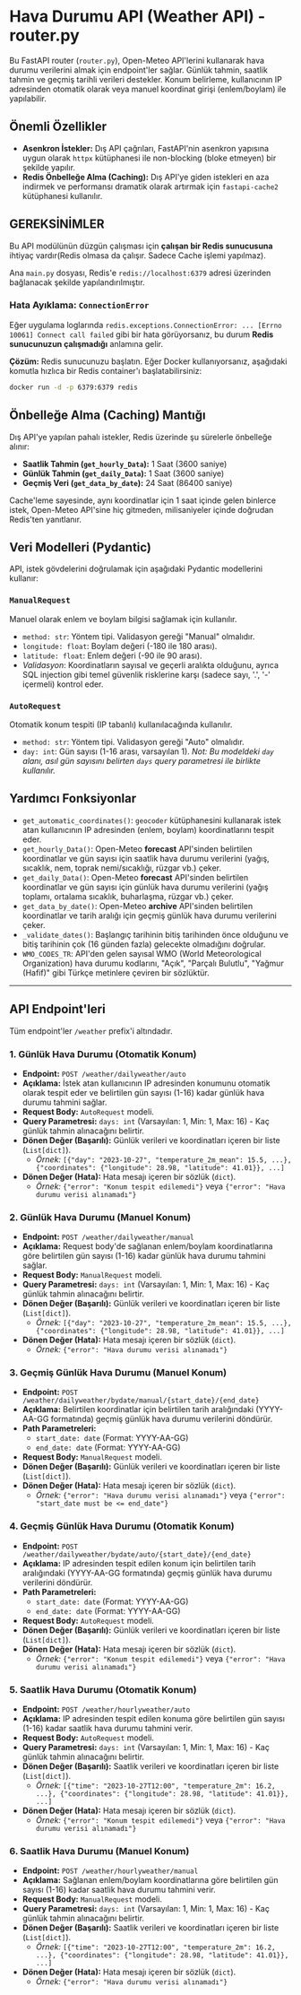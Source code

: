 # Hava Durumu API (Weather API) - router.py

Bu FastAPI router (`router.py`), Open-Meteo API'lerini kullanarak hava durumu verilerini almak için endpoint'ler sağlar. Günlük tahmin, saatlik tahmin ve geçmiş tarihli verileri destekler. Konum belirleme, kullanıcının IP adresinden otomatik olarak veya manuel koordinat girişi (enlem/boylam) ile yapılabilir.


## Önemli Özellikler

- **Asenkron İstekler:** Dış API çağrıları, FastAPI'nin asenkron yapısına uygun olarak `httpx` kütüphanesi ile non-blocking (bloke etmeyen) bir şekilde yapılır.
- **Redis Önbelleğe Alma (Caching):** Dış API'ye giden istekleri en aza indirmek ve performansı dramatik olarak artırmak için `fastapi-cache2` kütüphanesi kullanılır.

## GEREKSİNİMLER

Bu API modülünün düzgün çalışması için **çalışan bir Redis sunucusuna** ihtiyaç vardır(Redis olmasa da çalışır. Sadece Cache işlemi yapılmaz).

Ana `main.py` dosyası, Redis'e `redis://localhost:6379` adresi üzerinden bağlanacak şekilde yapılandırılmıştır.

### Hata Ayıklama: `ConnectionError`
Eğer uygulama loglarında `redis.exceptions.ConnectionError: ... [Errno 10061] Connect call failed` gibi bir hata görüyorsanız, bu durum **Redis sunucunuzun çalışmadığı** anlamına gelir.

**Çözüm:** Redis sunucunuzu başlatın. Eğer Docker kullanıyorsanız, aşağıdaki komutla hızlıca bir Redis container'ı başlatabilirsiniz:
```bash
docker run -d -p 6379:6379 redis
```

## Önbelleğe Alma (Caching) Mantığı

Dış API'ye yapılan pahalı istekler, Redis üzerinde şu sürelerle önbelleğe alınır:

- **Saatlik Tahmin (`get_hourly_Data`):** 1 Saat (3600 saniye)
- **Günlük Tahmin (`get_daily_Data`):** 1 Saat (3600 saniye)
- **Geçmiş Veri (`get_data_by_date`):** 24 Saat (86400 saniye)

Cache'leme sayesinde, aynı koordinatlar için 1 saat içinde gelen binlerce istek, Open-Meteo API'sine hiç gitmeden, milisaniyeler içinde doğrudan Redis'ten yanıtlanır.



## Veri Modelleri (Pydantic)

API, istek gövdelerini doğrulamak için aşağıdaki Pydantic modellerini kullanır:

### `ManualRequest`

Manuel olarak enlem ve boylam bilgisi sağlamak için kullanılır.

* `method: str`: Yöntem tipi. Validasyon gereği "Manual" olmalıdır.
* `longitude: float`: Boylam değeri (-180 ile 180 arası).
* `latitude: float`: Enlem değeri (-90 ile 90 arası).
* *Validasyon*: Koordinatların sayısal ve geçerli aralıkta olduğunu, ayrıca SQL injection gibi temel güvenlik risklerine karşı (sadece sayı, '.', '-' içermeli) kontrol eder.

### `AutoRequest`

Otomatik konum tespiti (IP tabanlı) kullanılacağında kullanılır.

* `method: str`: Yöntem tipi. Validasyon gereği "Auto" olmalıdır.
* `day: int`: Gün sayısı (1-16 arası, varsayılan 1). *Not: Bu modeldeki `day` alanı, asıl gün sayısını belirten `days` query parametresi ile birlikte kullanılır.*

## Yardımcı Fonksiyonlar

* `get_automatic_coordinates()`: `geocoder` kütüphanesini kullanarak istek atan kullanıcının IP adresinden (enlem, boylam) koordinatlarını tespit eder.
* `get_hourly_Data()`: Open-Meteo **forecast** API'sinden belirtilen koordinatlar ve gün sayısı için saatlik hava durumu verilerini (yağış, sıcaklık, nem, toprak nemi/sıcaklığı, rüzgar vb.) çeker.
* `get_daily_Data()`: Open-Meteo **forecast** API'sinden belirtilen koordinatlar ve gün sayısı için günlük hava durumu verilerini (yağış toplamı, ortalama sıcaklık, buharlaşma, rüzgar vb.) çeker.
* `get_data_by_date()`: Open-Meteo **archive** API'sinden belirtilen koordinatlar ve tarih aralığı için geçmiş günlük hava durumu verilerini çeker.
* `_validate_dates()`: Başlangıç tarihinin bitiş tarihinden önce olduğunu ve bitiş tarihinin çok (16 günden fazla) gelecekte olmadığını doğrular.
* `WMO_CODES_TR`: API'den gelen sayısal WMO (World Meteorological Organization) hava durumu kodlarını, "Açık", "Parçalı Bulutlu", "Yağmur (Hafif)" gibi Türkçe metinlere çeviren bir sözlüktür.

---

## API Endpoint'leri

Tüm endpoint'ler `/weather` prefix'i altındadır.

### 1. Günlük Hava Durumu (Otomatik Konum)

* **Endpoint:** `POST /weather/dailyweather/auto`
* **Açıklama:** İstek atan kullanıcının IP adresinden konumunu otomatik olarak tespit eder ve belirtilen gün sayısı (1-16) kadar günlük hava durumu tahmini sağlar.
* **Request Body:** `AutoRequest` modeli.
* **Query Parametresi:** `days: int` (Varsayılan: 1, Min: 1, Max: 16) - Kaç günlük tahmin alınacağını belirtir.
* **Dönen Değer (Başarılı):** Günlük verileri ve koordinatları içeren bir liste (`List[dict]`).
    * *Örnek:* `[{"day": "2023-10-27", "temperature_2m_mean": 15.5, ...}, {"coordinates": {"longitude": 28.98, "latitude": 41.01}}, ...]`
* **Dönen Değer (Hata):** Hata mesajı içeren bir sözlük (`dict`).
    * *Örnek:* `{"error": "Konum tespit edilemedi"}` veya `{"error": "Hava durumu verisi alınamadı"}`

### 2. Günlük Hava Durumu (Manuel Konum)

* **Endpoint:** `POST /weather/dailyweather/manual`
* **Açıklama:** Request body'de sağlanan enlem/boylam koordinatlarına göre belirtilen gün sayısı (1-16) kadar günlük hava durumu tahmini sağlar.
* **Request Body:** `ManualRequest` modeli.
* **Query Parametresi:** `days: int` (Varsayılan: 1, Min: 1, Max: 16) - Kaç günlük tahmin alınacağını belirtir.
* **Dönen Değer (Başarılı):** Günlük verileri ve koordinatları içeren bir liste (`List[dict]`).
    * *Örnek:* `[{"day": "2023-10-27", "temperature_2m_mean": 15.5, ...}, {"coordinates": {"longitude": 28.98, "latitude": 41.01}}, ...]`
* **Dönen Değer (Hata):** Hata mesajı içeren bir sözlük (`dict`).
    * *Örnek:* `{"error": "Hava durumu verisi alınamadı"}`

### 3. Geçmiş Günlük Hava Durumu (Manuel Konum)

* **Endpoint:** `POST /weather/dailyweather/bydate/manual/{start_date}/{end_date}`
* **Açıklama:** Belirtilen koordinatlar için belirtilen tarih aralığındaki (YYYY-AA-GG formatında) geçmiş günlük hava durumu verilerini döndürür.
* **Path Parametreleri:**
    * `start_date: date` (Format: YYYY-AA-GG)
    * `end_date: date` (Format: YYYY-AA-GG)
* **Request Body:** `ManualRequest` modeli.
* **Dönen Değer (Başarılı):** Günlük verileri ve koordinatları içeren bir liste (`List[dict]`).
* **Dönen Değer (Hata):** Hata mesajı içeren bir sözlük (`dict`).
    * *Örnek:* `{"error": "Hava durumu verisi alınamadı"}` veya `{"error": "start_date must be <= end_date"}`

### 4. Geçmiş Günlük Hava Durumu (Otomatik Konum)

* **Endpoint:** `POST /weather/dailyweather/bydate/auto/{start_date}/{end_date}`
* **Açıklama:** IP adresinden tespit edilen konum için belirtilen tarih aralığındaki (YYYY-AA-GG formatında) geçmiş günlük hava durumu verilerini döndürür.
* **Path Parametreleri:**
    * `start_date: date` (Format: YYYY-AA-GG)
    * `end_date: date` (Format: YYYY-AA-GG)
* **Request Body:** `AutoRequest` modeli.
* **Dönen Değer (Başarılı):** Günlük verileri ve koordinatları içeren bir liste (`List[dict]`).
* **Dönen Değer (Hata):** Hata mesajı içeren bir sözlük (`dict`).
    * *Örnek:* `{"error": "Konum tespit edilemedi"}` veya `{"error": "Hava durumu verisi alınamadı"}`

### 5. Saatlik Hava Durumu (Otomatik Konum)

* **Endpoint:** `POST /weather/hourlyweather/auto`
* **Açıklama:** IP adresinden tespit edilen konuma göre belirtilen gün sayısı (1-16) kadar saatlik hava durumu tahmini verir.
* **Request Body:** `AutoRequest` modeli.
* **Query Parametresi:** `days: int` (Varsayılan: 1, Min: 1, Max: 16) - Kaç günlük tahmin alınacağını belirtir.
* **Dönen Değer (Başarılı):** Saatlik verileri ve koordinatları içeren bir liste (`List[dict]`).
    * *Örnek:* `[{"time": "2023-10-27T12:00", "temperature_2m": 16.2, ...}, {"coordinates": {"longitude": 28.98, "latitude": 41.01}}, ...]`
* **Dönen Değer (Hata):** Hata mesajı içeren bir sözlük (`dict`).
    * *Örnek:* `{"error": "Konum tespit edilemedi"}` veya `{"error": "Hava durumu verisi alınamadı"}`

### 6. Saatlik Hava Durumu (Manuel Konum)

* **Endpoint:** `POST /weather/hourlyweather/manual`
* **Açıklama:** Sağlanan enlem/boylam koordinatlarına göre belirtilen gün sayısı (1-16) kadar saatlik hava durumu tahmini verir.
* **Request Body:** `ManualRequest` modeli.
* **Query Parametresi:** `days: int` (Varsayılan: 1, Min: 1, Max: 16) - Kaç günlük tahmin alınacağını belirtir.
* **Dönen Değer (Başarılı):** Saatlik verileri ve koordinatları içeren bir liste (`List[dict]`).
    * *Örnek:* `[{"time": "2023-10-27T12:00", "temperature_2m": 16.2, ...}, {"coordinates": {"longitude": 28.98, "latitude": 41.01}}, ...]`
* **Dönen Değer (Hata):** Hata mesajı içeren bir sözlük (`dict`).
    * *Örnek:* `{"error": "Hava durumu verisi alınamadı"}`